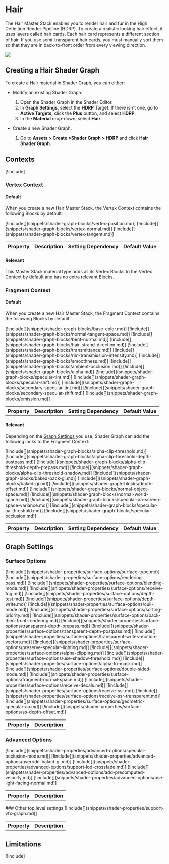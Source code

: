 # Hair

The Hair Master Stack enables you to render hair and fur in the High Definition Render Pipeline (HDRP). To create a realistic looking hair effect, it uses layers called hair cards. Each hair card represents a different section of hair. If you use semi-transparent hair cards, you must manually sort them so that they are in back-to-front order from every viewing direction.

![](Images/HDRPFeatures-HairShader.png)

## Creating a Hair Shader Graph

To create a Hair material in Shader Graph, you can either:

* Modify an existing Shader Graph.
    1. Open the Shader Graph in the Shader Editor.
    2. In **Graph Settings**, select the **HDRP** Target. If there isn't one, go to **Active Targets,** click the **Plus** button, and select **HDRP**.
    3. In the **Material** drop-down, select **Hair**.

* Create a new Shader Graph.
    1. Go to **Assets > Create >Shader Graph > HDRP** and click **Hair Shader Graph**.

## Contexts

[!include[](snippets/master-stacks-contexts-intro.md)]

### Vertex Context

#### Default

When you create a new Hair Master Stack, the Vertex Context contains the following Blocks by default:

<table>
<tr>
<th>Property</th>
<th>Description</th>
<th>Setting Dependency</th>
<th>Default Value</th>
</tr>
[!include[](snippets/shader-graph-blocks/vertex-position.md)]
[!include[](snippets/shader-graph-blocks/vertex-normal.md)]
[!include[](snippets/shader-graph-blocks/vertex-tangent.md)]
</table>

#### Relevant

This Master Stack material type adds all its Vertex Blocks to the Vertex Context by default and has no extra relevant Blocks.

### Fragment Context

#### Default

When you create a new Hair Master Stack, the Fragment Context contains the following Blocks by default:

<table>
<tr>
<th>Property</th>
<th>Description</th>
<th>Setting Dependency</th>
<th>Default Value</th>
</tr>
[!include[](snippets/shader-graph-blocks/base-color.md)]
[!include[](snippets/shader-graph-blocks/normal-tangent-space.md)]
[!include[](snippets/shader-graph-blocks/bent-normal.md)]
[!include[](snippets/shader-graph-blocks/hair-strand-direction.md)]
[!include[](snippets/shader-graph-blocks/transmittance.md)]
[!include[](snippets/shader-graph-blocks/rim-transmission-intensity.md)]
[!include[](snippets/shader-graph-blocks/smoothness.md)]
[!include[](snippets/shader-graph-blocks/ambient-occlusion.md)]
[!include[](snippets/shader-graph-blocks/alpha.md)]
[!include[](snippets/shader-graph-blocks/specular-tint.md)]
[!include[](snippets/shader-graph-blocks/specular-shift.md)]
[!include[](snippets/shader-graph-blocks/secondary-specular-tint.md)]
[!include[](snippets/shader-graph-blocks/secondary-specular-shift.md)]
[!include[](snippets/shader-graph-blocks/emission.md)]
</table>

#### Relevant

Depending on the [Graph Settings](#graph-settings) you use, Shader Graph can add the following locks to the Fragment Context:

<table>
<tr>
<th>Property</th>
<th>Description</th>
<th>Setting Dependency</th>
<th>Default Value</th>
</tr>
[!include[](snippets/shader-graph-blocks/alpha-clip-threshold.md)]
[!include[](snippets/shader-graph-blocks/alpha-clip-threshold-depth-postpass.md)]
[!include[](snippets/shader-graph-blocks/alpha-clip-threshold-depth-prepass.md)]
[!include[](snippets/shader-graph-blocks/alpha-clip-threshold-shadow.md)]
[!include[](snippets/shader-graph-blocks/baked-back-gi.md)]
[!include[](snippets/shader-graph-blocks/baked-gi.md)]
[!include[](snippets/shader-graph-blocks/depth-offset.md)]
[!include[](snippets/shader-graph-blocks/normal-object-space.md)]
[!include[](snippets/shader-graph-blocks/normal-world-space.md)]
[!include[](snippets/shader-graph-blocks/specular-aa-screen-space-variance.md)]
[!include[](snippets/shader-graph-blocks/specular-aa-threshold.md)]
[!include[](snippets/shader-graph-blocks/specular-occlusion.md)]
</table>

## Graph Settings

### Surface Options
<table>
<tr>
<th>Property</th>
<th>Description</th>
</tr>
[!include[](snippets/shader-properties/surface-options/surface-type.md)]
[!include[](snippets/shader-properties/surface-options/rendering-pass.md)]
[!include[](snippets/shader-properties/surface-options/blending-mode.md)]
[!include[](snippets/shader-properties/surface-options/receive-fog.md)]
[!include[](snippets/shader-properties/surface-options/depth-test.md)]
[!include[](snippets/shader-properties/surface-options/depth-write.md)]
[!include[](snippets/shader-properties/surface-options/cull-mode.md)]
[!include[](snippets/shader-properties/surface-options/sorting-priority.md)]
[!include[](snippets/shader-properties/surface-options/back-then-front-rendering.md)]
[!include[](snippets/shader-properties/surface-options/transparent-depth-prepass.md)]
[!include[](snippets/shader-properties/surface-options/transparent-depth-postpass.md)]
[!include[](snippets/shader-properties/surface-options/transparent-writes-motion-vectors.md)]
[!include[](snippets/shader-properties/surface-options/preserve-specular-lighting.md)]
[!include[](snippets/shader-properties/surface-options/alpha-clipping.md)]
[!include[](snippets/shader-properties/surface-options/use-shadow-threshold.md)]
[!include[](snippets/shader-properties/surface-options/alpha-to-mask.md)]
[!include[](snippets/shader-properties/surface-options/double-sided-mode.md)]
[!include[](snippets/shader-properties/surface-options/fragment-normal-space.md)]
[!include[](snippets/shader-properties/surface-options/receive-decals.md)]
[!include[](snippets/shader-properties/surface-options/receive-ssr.md)]
[!include[](snippets/shader-properties/surface-options/receive-ssr-transparent.md)]
[!include[](snippets/shader-properties/surface-options/geometric-specular-aa.md)]
[!include[](snippets/shader-properties/surface-options/ss-depth-offset.md)]
</table>

### Advanced Options
<table>
<tr>
<th>Property</th>
<th>Description</th>
</tr>
[!include[](snippets/shader-properties/advanced-options/specular-occlusion-mode.md)]
[!include[](snippets/shader-properties/advanced-options/override-baked-gi.md)]
[!include[](snippets/shader-properties/advanced-options/support-lod-crossfade.md)]
[!include[](snippets/shader-properties/advanced-options/add-precomputed-velocity.md)]
[!include[](snippets/shader-properties/advanced-options/use-light-facing-normal.md)]
</table>
### Other top level settings
<table>
<tr>
<th>Property</th>
<th>Description</th>
</tr>
[!include[](snippets/shader-properties/support-vfx-graph.md)]
</table>

## Limitations

[!include[](snippets/area-light-material-support-disclaimer.md)]
